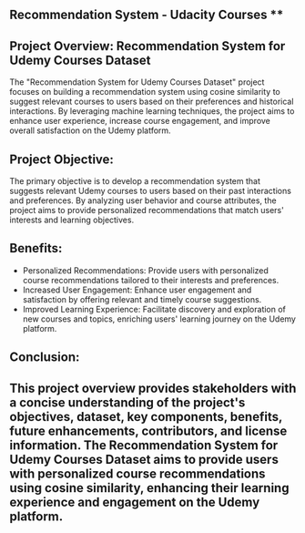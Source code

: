 ## Recommendation System - Udacity Courses **

## Project Overview: Recommendation System for Udemy Courses Dataset

The "Recommendation System for Udemy Courses Dataset" project focuses on building a recommendation system using cosine similarity to suggest relevant courses to users based on their preferences and historical interactions. By leveraging machine learning techniques, the project aims to enhance user experience, increase course engagement, and improve overall satisfaction on the Udemy platform.

## Project Objective:

The primary objective is to develop a recommendation system that suggests relevant Udemy courses to users based on their past interactions and preferences. By analyzing user behavior and course attributes, the project aims to provide personalized recommendations that match users' interests and learning objectives.

## Benefits:
- Personalized Recommendations: Provide users with personalized course recommendations tailored to their interests and preferences.
- Increased User Engagement: Enhance user engagement and satisfaction by offering relevant and timely course suggestions.
- Improved Learning Experience: Facilitate discovery and exploration of new courses and topics, enriching users' learning journey on the Udemy platform.

## Conclusion:
## **This project overview provides stakeholders with a concise understanding of the project's objectives, dataset, key components, benefits, future enhancements, contributors, and license information. The Recommendation System for Udemy Courses Dataset aims to provide users with personalized course recommendations using cosine similarity, enhancing their learning experience and engagement on the Udemy platform.**